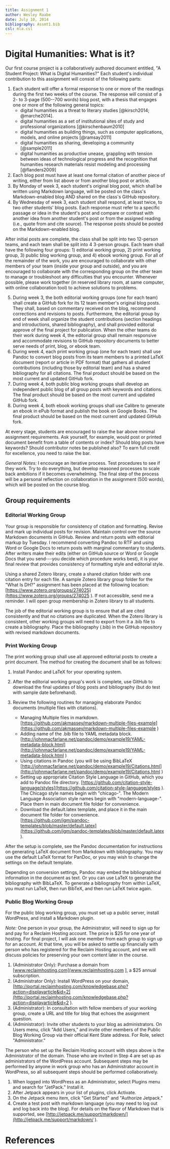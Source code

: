 ```yaml
---
title: Assignment 1
author: Wesley Raabe
date: July 10, 2014
bibliography: Assmt1.bib
csl: mla.csl
---
```



# Digital Humanities: What is it?

Our first course project is a collaboratively authored document entitled, "A Student Project: What is Digital Humanities?" Each student's individual contribution to this assignment will consist of the following parts: 

1.	Each student will offer a formal response to one or more of the readings during the first two weeks of the course. The response will consist of a 2- to 3-page (500--700 words) blog post, with a thesis that engages one or more of the following general topics:
     -  digital humanities as a threat to literary studies [@kirsch2014; @marche2014].
     -  digital humanities as a set of institutional sites of study and professional organizations [@kirschenbaum2010]
     -  digital humanities as building things, such as computer applications, models, and online projects [@ramsay2011]
     -  digital humanities as sharing, developing a community [@sample2011] 
     -  digital humanities as productive unease, grappling with tension between ideas of technological progress and the recognition that humanities research materials resist modeling and processing [@flanders2009]
2.  Each blog post must have at least one formal citation of another piece of writing, either from list above or from another blog post or article.
3.  By Monday of week 3, each student's original blog post, which shall be written using Markdown language, will be posted  on the class's Markdown-enabled blog AND shared on the class's  GitHub repository.
4.  By Wednesday of week 3, each student shall respond, at  least twice, to two other students' blog posts. Each  response must refer to a specific passage or idea in the student's post and compare or contrast with another idea from another student's post or from the assigned reading (i.e., quote from and cite source). The response posts should be posted on the Markdown-enabled blog.

After initial posts are complete, the class shall be split into two 12-person teams, and each team shall be split into 4 3-person groups.  Each team shall have the following four groups: 1) editorial working group, 2) print working group, 3) public blog working group, and 4) ebook working group. For all of  the remainder of the work, you are encouraged to collaborate with other members of your team (inside your group and outside), and you are encouraged to collaborate with the corresponding group on the other team to manage or troubleshoot any  difficulties that you encounter. Whenever possible, please work together (in reserved library room, at same computer, with online collaboration tool) to achieve solutions to problems. 

5.  During week 3, the both editorial working groups (one for each team) shall create a  GitHub fork for its 12 team member's original blog posts. They shall, based on commentary received on the blog, recommend corrections and revisions to posts. Furthermore, the editorial group by end of week shall organize the student contributions (section headings and introductions, shared bibliography), and shall provided editorial approve of the final project for  publication. When the other teams do their work during week 4, the editorial group shall remain responsive and accommodate revisions to GitHub repository documents to better serve needs of print, blog, or ebook team.
6.  During week 4, each print working group (one for each team) shall use Pandoc to convert blog posts from its team members to a printed LaTeX document (report or article in PDF format) that gathers all student contributions (including those by editorial team) and has a shared bibliography for all citations. The final product should be based on the most current and updated GitHub fork.
7.  During week 4, both public blog working groups shall develop an independent public blog of all group posts with keywords and citations. The final product should be based on the most current and updated GitHub fork.
8.  During week 4, both ebook working groups shall use Calibre to generate an ebook in ePub format and publish the book on Google Books. The final product should be based on the most current and updated GitHub fork.

At every stage, students are encouraged to raise the bar above minimal assignment requirements.  Ask yourself, for example, would post or printed document benefit from a table of contents or index? Should blog posts have keywords? Should contributor notes be published also? To earn full credit for excellence, you need to raise the bar.

*General Notes:* I encourage an iterative process. Test procedures to see if they work.  Try to do everything, but develop reasoned processes to scale back ambitions if it becomes overwhelming. The final step of  the process will be a personal reflection on collaboration in the assignment (500 words), which will be posted on the course blog.

## Group requirements

### Editorial Working Group

Your group is responsible for consistency of citation and formatting. Revise and mark up individual posts for revision. Maintain control over the source Markdown documents in GitHub.  Review and return posts with editorial markup by Tuesday. I recommend converting Pandoc to RTF and using Word or Google Docs to  return posts with marginal commentary to students. After writers make their edits (either on GitHub source or Word or Google Docs that you send---you decide which procedure works best), it is your final review that provides consistency of formatting style and editorial style. 

Using a shared Zotero library, create a shared citation folder with one citation entry for each file. A sample Zotero library group folder for the "What Is DH?" assignment has been placed at the following location:  [https://www.zotero.org/groups/274025](https://www.zotero.org/groups/274025 ).  If not accessible, send me a reminder. I will open group membership in Zotero library to all students.

The job of the editorial working group is to ensure that all are cited consistently and that no citations are duplicated. When the Zotero library is consistent, other working groups will need to export from it a .bib file to create a bibliography.  Place the bibliography (.bib) in the GitHub repository with revised markdown documents. 

### Print Working Group

The print working group shall use all approved editorial posts to create a print document. The method for creating the document shall be as follows:

1.  Install Pandoc and LaTeX for your operating system. 
2.  After the editorial working group's work is complete,  use GitHub to download the final updates of blog posts and bibliography (but do test with sample date beforehand).
3.  Review the following routines for managing elaborate Pandoc documents (multiple files with citations).

    -  Managing Multiple files in markdown. [https://github.com/akmassey/markdown-multiple-files-example](https://github.com/akmassey/markdown-multiple-files-example )  
    - Adding name of the .bib file to YAML metadata block. [http://johnmacfarlane.net/pandoc/demo/example19/YAML-metadata-block.html](http://johnmacfarlane.net/pandoc/demo/example19/YAML-metadata-block.html )
    - Using citations in Pandoc (you will be using BibLaTeX [http://johnmacfarlane.net/pandoc/demo/example19/Citations.html](http://johnmacfarlane.net/pandoc/demo/example19/Citations.html )
    - Setting up appropriate Citation Style Language in GitHub, which you add to Pandoc file directory. [https://github.com/citation-style-language/styles](https://github.com/citation-style-language/styles ). The Chicago style names begin with "chicago-". The Modern Language Association style names begin with "modern-language-".  Place them in main document file folder for convenience.
    - Download the default.latex template, and place it in the main document file folder for convenience.  [https://github.com/jgm/pandoc-templates/blob/master/default.latex](https://github.com/jgm/pandoc-templates/blob/master/default.latex ).

After the setup is complete, see the Pandoc documentation for instructions on generating LaTeX document from Markdown with bibliography.  You may use the default LaTeX format for PanDoc, or you may wish to change the settings on the default template. 

Depending on conversion settings, Pandoc may embed the bibliographical information in the document as text. Or you can use LaTeX to generate the bibliography with BibLaTeX.  To generate a bibliography from within LaTeX, you must run LaTeX, then run BibTeX, and then run LaTeX twice again.

### Public Blog Working Group

For the public blog working group, you must set up a public server, install WordPress, and install a Markdown plugin. 

*Note:* One person in your group, the Administrator, will need to  sign up for and pay for a Reclaim Hosting account. The price is \$25 for one year of hosting. For final project, I will ask one member from each group to sign up for an account. At that time, you will be asked to settle up financially with person who has registered for the Reclaim Hosting account, and we will discuss policies for preserving your own content later in the course.
  
1.  (Administrator Only): Purchase a domain from [www.reclaimhosting.com](www.reclaimhosting.com ], a \$25 annual subscription. 
2.  (Administrator Only): Install WordPress on your domain,        [http://portal.reclaimhosting.com/knowledgebase.php?action=displayarticle&id=2](http://portal.reclaimhosting.com/knowledgebase.php?action=displayarticle&id=2 ).
3.  (Administrator): In consultation with fellow members of your working group, create a URL and title for blog that echoes the assignment question.
4.  (Administrator): Invite other students to your blog as administrators. On Users menu, click "Add Users," and invite other members of the Public Blog Working Group via their official Kent State address. For Role, select "Administrator." 

The person who set up the Reclaim Hosting account with steps above is the Administrator of the domain. Those who are invited in Step 4 are set up as administrators of the WordPress account. Subsequent steps may be performed by anyone in work group who has an Administrator account in WordPress, so all subsequent steps should be performed collaboratively. 

1.  When logged into WordPress as an Administrator, select Plugins menu and search for "JetPack." Install it.   
2.  After Jetpack appears in your list of plugins, click Activate.
3.  On the Jetpack menu item, click "Get Started" and "Authorize Jetpack." 
4.  Create a test post with markdown language (you may need to log out and log back into the blog). For details on the flavor of Markdown that is supported, see [http://jetpack.me/support/markdown/](http://jetpack.me/support/markdown/ ).
   





     



# References

	
	